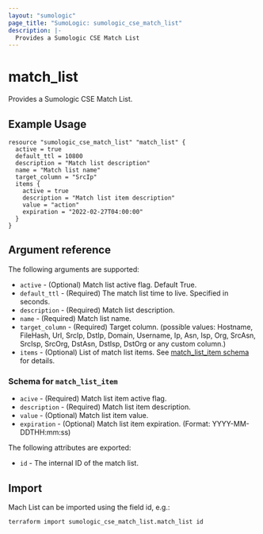 ```yaml
---
layout: "sumologic"
page_title: "SumoLogic: sumologic_cse_match_list"
description: |-
  Provides a Sumologic CSE Match List
---
```


# match_list
Provides a Sumologic CSE Match List.

## Example Usage
```hcl
resource "sumologic_cse_match_list" "match_list" {
  active = true
  default_ttl = 10800
  description = "Match list description"
  name = "Match list name"
  target_column = "SrcIp"
  items {
    active = true
    description = "Match list item description"
    value = "action"
    expiration = "2022-02-27T04:00:00"
  }
}
```

## Argument reference

The following arguments are supported:

- `active` - (Optional) Match list active flag. Default True.
- `default_ttl` - (Required) The match list time to live. Specified in seconds.
- `description` - (Required) Match list description.
- `name` - (Required) Match list name.
- `target_column` - (Required) Target column. (possible values: Hostname, FileHash, Url, SrcIp, DstIp, Domain, Username, Ip, Asn, Isp, Org, SrcAsn, SrcIsp, SrcOrg, DstAsn, DstIsp, DstOrg or any custom column.)
- `items` - (Optional) List of match list items. See [match_list_item schema](#schema-for-match_list_item) for details.

### Schema for `match_list_item`
- `acive` - (Required) Match list item active flag.
- `description` - (Required) Match list item description.
- `value` - (Optional) Match list item value.
- `expiration` - (Optional) Match list item expiration. (Format: YYYY-MM-DDTHH:mm:ss)

The following attributes are exported:

- `id` - The internal ID of the match list.

## Import

Mach List can be imported using the field id, e.g.:
```hcl
terraform import sumologic_cse_match_list.match_list id
```


